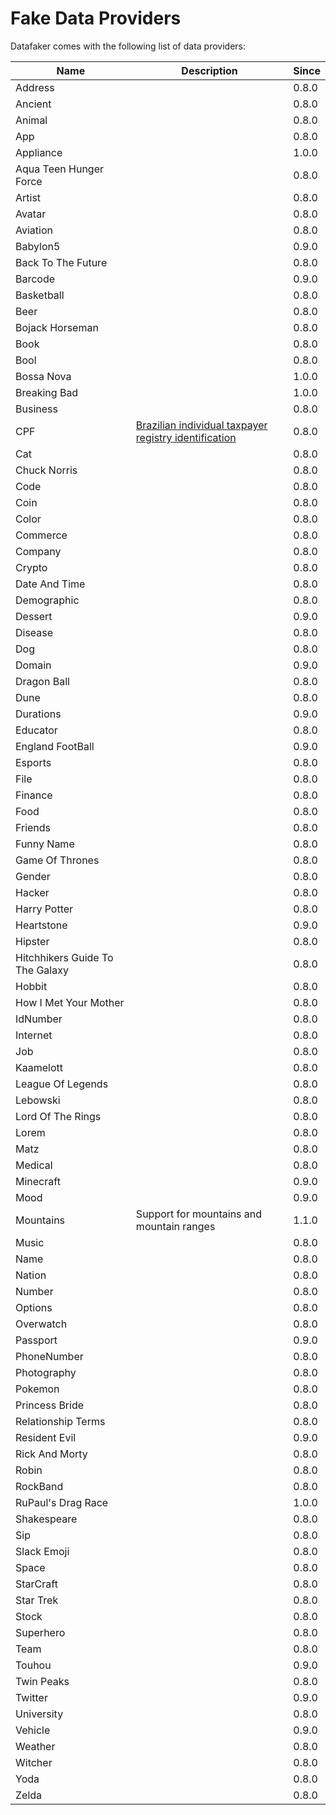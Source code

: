 # Fake Data Providers

Datafaker comes with the following list of data providers:

| Name                            | Description                                                                                       | Since |
|---------------------------------|---------------------------------------------------------------------------------------------------|-------|
| Address                         |                                                                                                   | 0.8.0 |
| Ancient                         |                                                                                                   | 0.8.0 |
| Animal                          |                                                                                                   | 0.8.0 |
| App                             |                                                                                                   | 0.8.0 |
| Appliance                       |                                                                                                   | 1.0.0 |
| Aqua Teen Hunger Force          |                                                                                                   | 0.8.0 |
| Artist                          |                                                                                                   | 0.8.0 |
| Avatar                          |                                                                                                   | 0.8.0 |
| Aviation                        |                                                                                                   | 0.8.0 |
| Babylon5                        |                                                                                                   | 0.9.0 |
| Back To The Future              |                                                                                                   | 0.8.0 |
| Barcode                         |                                                                                                   | 0.9.0 |
| Basketball                      |                                                                                                   | 0.8.0 |
| Beer                            |                                                                                                   | 0.8.0 |
| Bojack Horseman                 |                                                                                                   | 0.8.0 |
| Book                            |                                                                                                   | 0.8.0 |
| Bool                            |                                                                                                   | 0.8.0 |
| Bossa Nova                      |                                                                                                   | 1.0.0 |
| Breaking Bad                    |                                                                                                   | 1.0.0 |
| Business                        |                                                                                                   | 0.8.0 |
| CPF                             | [Brazilian individual taxpayer registry identification](https://en.wikipedia.org/wiki/CPF_number) | 0.8.0 |
| Cat                             |                                                                                                   | 0.8.0 |
| Chuck Norris                    |                                                                                                   | 0.8.0 |
| Code                            |                                                                                                   | 0.8.0 |
| Coin                            |                                                                                                   | 0.8.0 |
| Color                           |                                                                                                   | 0.8.0 |
| Commerce                        |                                                                                                   | 0.8.0 |
| Company                         |                                                                                                   | 0.8.0 |
| Crypto                          |                                                                                                   | 0.8.0 |
| Date And Time                   |                                                                                                   | 0.8.0 |
| Demographic                     |                                                                                                   | 0.8.0 |
| Dessert                         |                                                                                                   | 0.9.0 |
| Disease                         |                                                                                                   | 0.8.0 |
| Dog                             |                                                                                                   | 0.8.0 |
| Domain                          |                                                                                                   | 0.9.0 |
| Dragon Ball                     |                                                                                                   | 0.8.0 |
| Dune                            |                                                                                                   | 0.8.0 |
| Durations                       |                                                                                                   | 0.9.0 |
| Educator                        |                                                                                                   | 0.8.0 |
| England FootBall                |                                                                                                   | 0.9.0 |
| Esports                         |                                                                                                   | 0.8.0 |
| File                            |                                                                                                   | 0.8.0 |
| Finance                         |                                                                                                   | 0.8.0 |
| Food                            |                                                                                                   | 0.8.0 |
| Friends                         |                                                                                                   | 0.8.0 |
| Funny Name                      |                                                                                                   | 0.8.0 |
| Game Of Thrones                 |                                                                                                   | 0.8.0 |
| Gender                          |                                                                                                   | 0.8.0 |
| Hacker                          |                                                                                                   | 0.8.0 |
| Harry Potter                    |                                                                                                   | 0.8.0 |
| Heartstone                      |                                                                                                   | 0.9.0 |
| Hipster                         |                                                                                                   | 0.8.0 |
| Hitchhikers Guide To The Galaxy |                                                                                                   | 0.8.0 |
| Hobbit                          |                                                                                                   | 0.8.0 |
| How I Met Your Mother           |                                                                                                   | 0.8.0 |
| IdNumber                        |                                                                                                   | 0.8.0 |
| Internet                        |                                                                                                   | 0.8.0 |
| Job                             |                                                                                                   | 0.8.0 |
| Kaamelott                       |                                                                                                   | 0.8.0 |
| League Of Legends               |                                                                                                   | 0.8.0 |
| Lebowski                        |                                                                                                   | 0.8.0 |
| Lord Of The Rings               |                                                                                                   | 0.8.0 |
| Lorem                           |                                                                                                   | 0.8.0 |
| Matz                            |                                                                                                   | 0.8.0 |
| Medical                         |                                                                                                   | 0.8.0 |
| Minecraft                       |                                                                                                   | 0.9.0 |
| Mood                            |                                                                                                   | 0.9.0 |
| Mountains                       | Support for mountains and mountain ranges                                                         | 1.1.0 |
| Music                           |                                                                                                   | 0.8.0 |
| Name                            |                                                                                                   | 0.8.0 |
| Nation                          |                                                                                                   | 0.8.0 |
| Number                          |                                                                                                   | 0.8.0 |
| Options                         |                                                                                                   | 0.8.0 |
| Overwatch                       |                                                                                                   | 0.8.0 |
| Passport                        |                                                                                                   | 0.9.0 |
| PhoneNumber                     |                                                                                                   | 0.8.0 |
| Photography                     |                                                                                                   | 0.8.0 |
| Pokemon                         |                                                                                                   | 0.8.0 |
| Princess Bride                  |                                                                                                   | 0.8.0 |
| Relationship Terms              |                                                                                                   | 0.8.0 |
| Resident Evil                   |                                                                                                   | 0.9.0 |
| Rick And Morty                  |                                                                                                   | 0.8.0 |
| Robin                           |                                                                                                   | 0.8.0 |
| RockBand                        |                                                                                                   | 0.8.0 |
| RuPaul's Drag Race              |                                                                                                   | 1.0.0 |
| Shakespeare                     |                                                                                                   | 0.8.0 |
| Sip                             |                                                                                                   | 0.8.0 |
| Slack Emoji                     |                                                                                                   | 0.8.0 |
| Space                           |                                                                                                   | 0.8.0 |
| StarCraft                       |                                                                                                   | 0.8.0 |
| Star Trek                       |                                                                                                   | 0.8.0 |
| Stock                           |                                                                                                   | 0.8.0 |
| Superhero                       |                                                                                                   | 0.8.0 |
| Team                            |                                                                                                   | 0.8.0 |
| Touhou                          |                                                                                                   | 0.9.0 |
| Twin Peaks                      |                                                                                                   | 0.8.0 |
| Twitter                         |                                                                                                   | 0.9.0 |
| University                      |                                                                                                   | 0.8.0 |
| Vehicle                         |                                                                                                   | 0.9.0 |
| Weather                         |                                                                                                   | 0.8.0 |
| Witcher                         |                                                                                                   | 0.8.0 |
| Yoda                            |                                                                                                   | 0.8.0 |
| Zelda                           |                                                                                                   | 0.8.0 |

